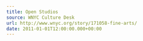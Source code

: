 ```yaml
---
title: Open Studios
source: WNYC Culture Desk
url: http://www.wnyc.org/story/171058-fine-arts/
date: 2011-01-01T12:00:00.000+00:00
---
```

